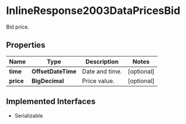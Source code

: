 

# InlineResponse2003DataPricesBid

Bid price.

## Properties

Name | Type | Description | Notes
------------ | ------------- | ------------- | -------------
**time** | **OffsetDateTime** | Date and time. |  [optional]
**price** | **BigDecimal** | Price value. |  [optional]


## Implemented Interfaces

* Serializable



